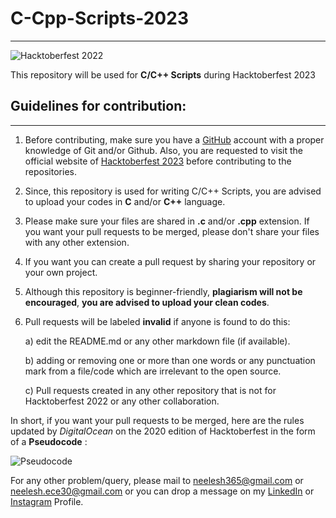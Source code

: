 # C-Cpp-Scripts-2023
---
![Hacktoberfest 2022](https://github.com/biswas-neelesh96/Machine-Learning-Algorithms/blob/main/Screenshot%20(18).png)

This repository will be used for **C/C++ Scripts** during Hacktoberfest 2023

## Guidelines for contribution:
---

1) Before contributing, make sure you have a [GitHub](https://github.com) account with a proper knowledge of Git and/or Github. Also, you are requested to visit the official website of [Hacktoberfest 2023](https://hacktoberfest.digitalocean.com/resources) before contributing to the repositories.

2) Since, this repository is used for writing C/C++ Scripts, you are advised to upload your codes in **C** and/or **C++** language.

3) Please make sure your files are shared in **.c** and/or **.cpp** extension. If you want your pull requests to be merged, please don't share your files with any other extension.   

4) If you want you can create a pull request by sharing your repository or your own project.

5) Although this repository is beginner-friendly, **plagiarism will not be encouraged**, **you are advised to upload your clean codes**.  

6) Pull requests will be labeled **invalid** if anyone is found to do this:

	a) edit the README.md or any other markdown file (if available).
	
	b) adding or removing one or more than one words or any punctuation mark from a file/code which are irrelevant to the open source.
	
	c) Pull requests created in any other repository that is not for Hacktoberfest 2022 or any other collaboration.

 In short, if you want your pull requests to be merged, here are the rules updated by *DigitalOcean* on the 2020 edition of Hacktoberfest in the form of a **Pseudocode** :
 
 ![Pseudocode](https://github.com/biswas-neelesh96/Python-Scripts/blob/master/H20-Images/Screenshot-(903).png)

For any other problem/query, please mail to [neelesh365@gmail.com](mailto:neelesh365@gmail.com) or [neelesh.ece30@gmail.com](mailto:neelesh.ece30@gmail.com) or you can drop a message on my [LinkedIn](https://www.linkedin.com/in/neelesh-biswas-88a255142/) or [Instagram](https://www.instagram.com/sonai_sunshine96/) Profile.
